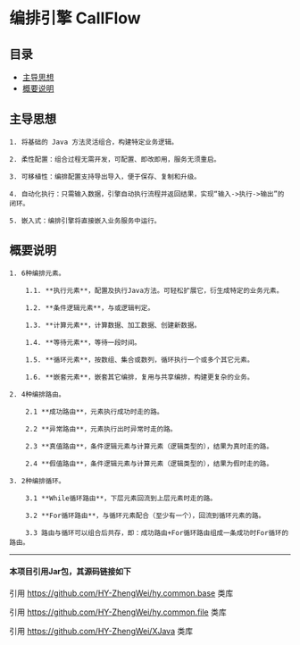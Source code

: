 # 编排引擎 CallFlow



目录
------
* [主导思想](#主导思想)
* [概要说明](#概要说明)




主导思想
------

    1. 将基础的 Java 方法灵活组合，构建特定业务逻辑。

    2. 柔性配置：组合过程无需开发，可配置、即改即用，服务无须重启。
    
    3. 可移植性：编排配置支持导出导入，便于保存、复制和升级。
    
    4. 自动化执行：只需输入数据，引擎自动执行流程并返回结果，实现“输入->执行->输出”的闭环。
    
    5. 嵌入式：编排引擎将直接嵌入业务服务中运行。
    


概要说明
------

    1. 6种编排元素。
    
        1.1. **执行元素**，配置及执行Java方法。可轻松扩展它，衍生成特定的业务元素。
    
        1.2. **条件逻辑元素**，与或逻辑判定。
    
        1.3. **计算元素**，计算数据、加工数据、创建新数据。
        
        1.4. **等待元素**，等待一段时间。
    
        1.5. **循环元素**，按数组、集合或数列，循环执行一个或多个其它元素。
    
        1.6. **嵌套元素**，嵌套其它编排，复用与共享编排，构建更复杂的业务。
        
    2. 4种编排路由。
        
        2.1 **成功路由**，元素执行成功时走的路。
        
        2.2 **异常路由**，元素执行出时异常时走的路。
        
        2.3 **真值路由**，条件逻辑元素与计算元素（逻辑类型的），结果为真时走的路。
        
        2.4 **假值路由**，条件逻辑元素与计算元素（逻辑类型的），结果为假时走的路。
        
    3. 2种编排循环。
        
        3.1 **While循环路由**，下层元素回流到上层元素时走的路。
        
        3.2 **For循环路由**，与循环元素配合（至少有一个），回流到循环元素的路。
        
        3.3 路由与循环可以组合后共存，即：成功路由+For循环路由组成一条成功时For循环的路由。



---
#### 本项目引用Jar包，其源码链接如下
引用 https://github.com/HY-ZhengWei/hy.common.base 类库

引用 https://github.com/HY-ZhengWei/hy.common.file 类库

引用 https://github.com/HY-ZhengWei/XJava 类库